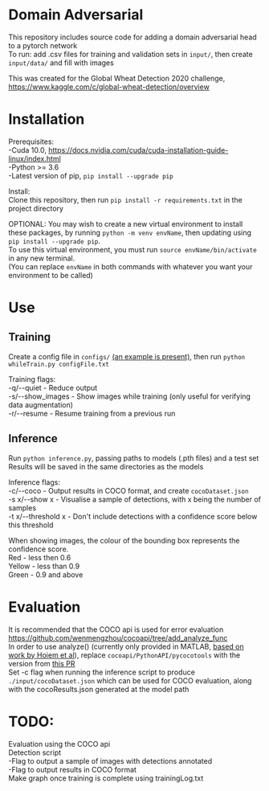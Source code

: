 # Domain Adversarial

This repository includes source code for adding a domain adversarial head to a pytorch network  
To run: add .csv files for training and validation sets in `input/`, then create `input/data/` and fill with images

This was created for the Global Wheat Detection 2020 challenge, https://www.kaggle.com/c/global-wheat-detection/overview

# Installation
Prerequisites:  
-Cuda 10.0, https://docs.nvidia.com/cuda/cuda-installation-guide-linux/index.html  
-Python >= 3.6  
-Latest version of pip, `pip install --upgrade pip`

Install:  
Clone this repository, then run `pip install -r requirements.txt` in the project directory

OPTIONAL: You may wish to create a new virtual environment to install these packages, by running `python -m venv envName`, then updating using `pip install --upgrade pip`.  
To use this virtual environment, you must run `source envName/bin/activate` in any new terminal.  
(You can replace `envName` in both commands with whatever you want your environment to be called)

# Use
## Training
Create a config file in `configs/` [(an example is present)](./configs/config.txt), then run `python whileTrain.py configFile.txt`  

Training flags:  
-q/--quiet - Reduce output  
-s/--show_images - Show images while training (only useful for verifying data augmentation)  
-r/--resume - Resume training from a previous run

## Inference
Run `python inference.py`, passing paths to models (.pth files) and a test set  
Results will be saved in the same directories as the models

Inference flags:  
-c/--coco - Output results in COCO format, and create `cocoDataset.json`  
-s x/--show x - Visualise a sample of detections, with x being the number of samples  
-t x/--threshold x - Don't include detections with a confidence score below this threshold

When showing images, the colour of the bounding box represents the confidence score.  
Red - less then 0.6  
Yellow - less than 0.9  
Green - 0.9 and above

# Evaluation
It is recommended that the COCO api is used for error evaluation https://github.com/wenmengzhou/cocoapi/tree/add_analyze_func  
In order to use analyze() (currently only provided in MATLAB, [based on work by Hoiem et al](http://dhoiem.cs.illinois.edu/projects/detectionAnalysis/)), replace `cocoapi/PythonAPI/pycocotools` with the version from [this PR](https://github.com/wenmengzhou/cocoapi/tree/add_analyze_func)  
Set -c flag when running the inference script to produce `./input/cocoDataset.json` which can be used for COCO evaluation, along with the cocoResults.json generated at the model path

# TODO:
Evaluation using the COCO api  
Detection script  
	-Flag to output a sample of images with detections annotated  
	-Flag to output results in COCO format  
Make graph once training is complete using trainingLog.txt  

